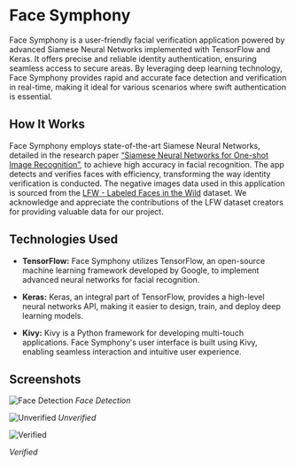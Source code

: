 # Face Symphony

Face Symphony is a user-friendly facial verification application powered by advanced Siamese Neural Networks implemented with TensorFlow and Keras. It offers precise and reliable identity authentication, ensuring seamless access to secure areas. By leveraging deep learning technology, Face Symphony provides rapid and accurate face detection and verification in real-time, making it ideal for various scenarios where swift authentication is essential.

## How It Works

Face Symphony employs state-of-the-art Siamese Neural Networks, detailed in the research paper [“Siamese Neural Networks for One-shot Image Recognition”](https://www.cs.cmu.edu/~rsalakhu/papers/oneshot1.pdf), to achieve high accuracy in facial recognition. The app detects and verifies faces with efficiency, transforming the way identity verification is conducted.
The negative images data used in this application is sourced from the [LFW - Labeled Faces in the Wild](https://vis-www.cs.umass.edu/lfw/) dataset. We acknowledge and appreciate the contributions of the LFW dataset creators for providing valuable data for our project.

## Technologies Used

- **TensorFlow:** Face Symphony utilizes TensorFlow, an open-source machine learning framework developed by Google, to implement advanced neural networks for facial recognition.
  
- **Keras:** Keras, an integral part of TensorFlow, provides a high-level neural networks API, making it easier to design, train, and deploy deep learning models.

- **Kivy:** Kivy is a Python framework for developing multi-touch applications. Face Symphony's user interface is built using Kivy, enabling seamless interaction and intuitive user experience.

## Screenshots

![Face Detection](https://github.com/ZehraMogulkoc/FaceSymphony/assets/87859856/efb7c485-1286-4f5a-a0d0-0a0d4f747d58)
*Face Detection*

![Unverified](https://github.com/ZehraMogulkoc/FaceSymphony/assets/87859856/dfebba3c-4f8d-4727-9193-12aa0fa82678)
*Unverified*

![Verified](https://github.com/ZehraMogulkoc/FaceSymphony/assets/87859856/b36324ac-768d-4b9a-9b15-9711978360d5)

*Verified*

